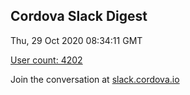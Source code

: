 ## Cordova Slack Digest
Thu, 29 Oct 2020 08:34:11 GMT

[User count: 4202](https://cordova.slack.com/)


Join the conversation at [slack.cordova.io](http://slack.cordova.io/)
